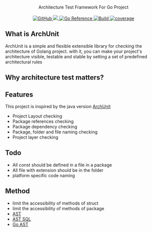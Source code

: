 <p align="center">
 Architecture Test Framework For Go Project
  <br/>
  <br/>
  <a href="https://github.com/kcmvp/archunit/blob/main/LICENSE">
    <img alt="GitHub" src="https://img.shields.io/github/license/kcmvp/archunit"/>
  </a>
  <a href="https://goreportcard.com/report/github.com/kcmvp/archunit">
    <img src="https://goreportcard.com/badge/github.com/kcmvp/archunit"/>
  </a>
  <a href="https://pkg.go.dev/github.com/kcmvp/archunit">
    <img src="https://pkg.go.dev/badge/github.com/kcmvp/archunit.svg" alt="Go Reference"/>
  </a>
  <a href="https://github.com/kcmvp/archunit/blob/main/.github/workflows/build.yml" rel="nofollow">
     <img src="https://img.shields.io/github/actions/workflow/status/kcmvp/archunit/build.yml?branch=main" alt="Build" />
  </a>
  <a href="https://app.codecov.io/gh/kcmvp/archunit" ref="nofollow">
    <img src ="https://img.shields.io/codecov/c/github/kcmvp/archunit" alt="coverage"/>
  </a>

</p>

## What is ArchUnit
ArchUnit is a simple and flexible extensible library for checking the architecture of Golang project.
with it, you can make your project's architecture visible, testable and stable by setting a set of predefined architectural rules

## Why architecture test matters?

## Features
This project is inspired by the java version [ArchUnit](https://www.archunit.org/)
- Project Layout checking
- Package references checking
- Package dependency checking
- Package, folder and file naming checking
- Project layer checking

## Todo
- All const should be defined in a file in a package
- All file with extension should be in the folder
- platform specific code naming 

## Method
- limit the accessibility of methods of struct 
- limit the accessibility of methods of package
- [AST](https://github.com/mwiater/golangpeekr)
- [AST SQL](https://github.com/fzerorubigd/goql)
- [Go AST](https://github.com/topics/ast?l=go)
